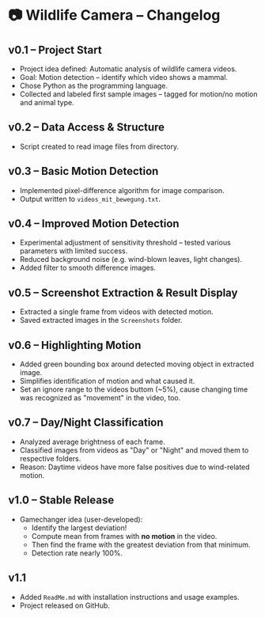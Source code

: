 # 📷 Wildlife Camera – Changelog

## v0.1 – Project Start
- Project idea defined: Automatic analysis of wildlife camera videos.
- Goal: Motion detection – identify which video shows a mammal.
- Chose Python as the programming language.
- Collected and labeled first sample images – tagged for motion/no motion and animal type.

## v0.2 – Data Access & Structure
- Script created to read image files from directory.

## v0.3 – Basic Motion Detection
- Implemented pixel-difference algorithm for image comparison.
- Output written to `videos_mit_bewegung.txt`.

## v0.4 – Improved Motion Detection
- Experimental adjustment of sensitivity threshold – tested various parameters with limited success.
- Reduced background noise (e.g. wind-blown leaves, light changes).
- Added filter to smooth difference images.

## v0.5 – Screenshot Extraction & Result Display
- Extracted a single frame from videos with detected motion.
- Saved extracted images in the `Screenshots` folder.

## v0.6 – Highlighting Motion
- Added green bounding box around detected moving object in extracted image.
- Simplifies identification of motion and what caused it.
- Set an ignore range to the videos buttom (~5%), cause changing time was recognized as "movement" in the video, too.

## v0.7 – Day/Night Classification
- Analyzed average brightness of each frame.
- Classified images from videos as "Day" or "Night" and moved them to respective folders.
- Reason: Daytime videos have more false positives due to wind-related motion.

## v1.0 – Stable Release
- Gamechanger idea (user-developed):
  - Identify the largest deviation!
  - Compute mean from frames with **no motion** in the video.
  - Then find the frame with the greatest deviation from that minimum.
  - Detection rate nearly 100%.

## v1.1
- Added `ReadMe.md` with installation instructions and usage examples.
- Project released on GitHub.

